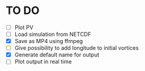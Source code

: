 # TO DO

- [ ] Plot PV
- [ ] Load simulation from NETCDF
- [x] Save as MP4 using ffmpeg
- [ ] Give possibility to add longitude to initial vortices
- [x] Generate default name for output
- [ ] Plot output in real time